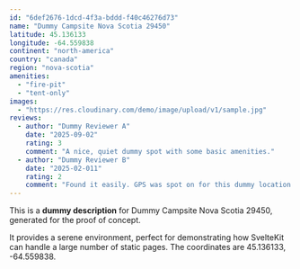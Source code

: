 ```yaml
---
id: "6def2676-1dcd-4f3a-bddd-f40c46276d73"
name: "Dummy Campsite Nova Scotia 29450"
latitude: 45.136133
longitude: -64.559838
continent: "north-america"
country: "canada"
region: "nova-scotia"
amenities:
  - "fire-pit"
  - "tent-only"
images:
  - "https://res.cloudinary.com/demo/image/upload/v1/sample.jpg"
reviews:
  - author: "Dummy Reviewer A"
    date: "2025-09-02"
    rating: 3
    comment: "A nice, quiet dummy spot with some basic amenities."
  - author: "Dummy Reviewer B"
    date: "2025-02-011"
    rating: 2
    comment: "Found it easily. GPS was spot on for this dummy location."
---
```


This is a **dummy description** for Dummy Campsite Nova Scotia 29450, generated for the proof of concept.

It provides a serene environment, perfect for demonstrating how SvelteKit can handle a large number of static pages. The coordinates are 45.136133, -64.559838.
